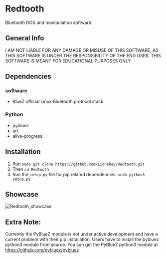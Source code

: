 # Redtooth
Bluetooth DOS and manipulation software.

## General Info
I AM NOT LIABLE FOR ANY DAMAGE OR MISUSE OF THIS SOFTWARE, AS THIS SOFTWARE IS UNDER THE RESPONSIBILITY OF THE END USER.
THIS SOFTWARE IS MEANT FOR EDUCATIONAL PURPOSES ONLY

## Dependencies
### software
- BlueZ official Linux Bluetooth protocol stack

### Python
 - pybluez
 - art
 - alive-progress
 
 ## Installation

 1. Run ```sudo git clone https://github.com/Lionskey/Redtooth.git```
 2. Then ```cd Redtooth```
 3. Run the ```setup.py``` file for pip related dependencies. ```sudo python3 setup.py```

## Showcase

![Redtooth_showcase](https://user-images.githubusercontent.com/55106700/179833144-95bb61ab-2e0d-4302-982b-4596e51f598d.png)

## Extra Note:
Currently the PyBlueZ module is not under active development and have a current problem with their pip installation.
Users have to install the pybluez python3 module from source.
You can get the PyBlueZ python3 module at https://github.com/pybluez/pybluez
